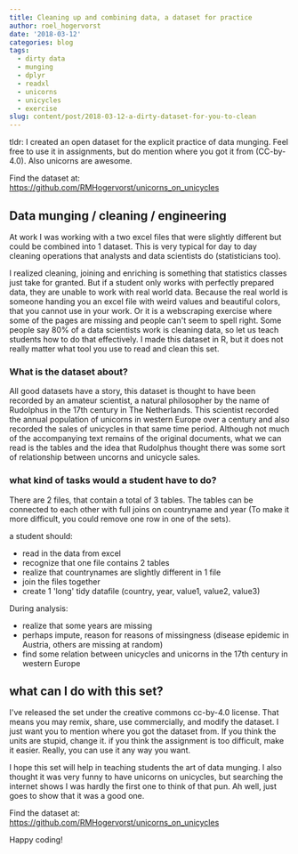 ```yaml
---
title: Cleaning up and combining data, a dataset for practice
author: roel_hogervorst
date: '2018-03-12'
categories: blog
tags:
  - dirty data
  - munging
  - dplyr
  - readxl
  - unicorns
  - unicycles
  - exercise
slug: content/post/2018-03-12-a-dirty-dataset-for-you-to-clean
---
```

tldr: I created an open dataset for the explicit practice of data munging.
Feel free to use it in assignments,
but do mention where you got it from (CC-by-4.0). Also unicorns are awesome.

Find the dataset at: https://github.com/RMHogervorst/unicorns_on_unicycles

## Data munging / cleaning / engineering

At work I was working with a two excel files that were slightly different but
could be combined into 1 dataset. This is very typical for day to day cleaning
operations that analysts and data scientists do (statisticians too).

I realized cleaning, joining and enriching is something that statistics classes
just take for granted. But if a student only works with perfectly prepared
data, they are unable to work with real world data. Because the real world is
someone handing you an excel file with weird values and beautiful colors, that
you cannot use in your work. Or it is a webscraping exercise where some of the
pages are missing and people can't seem to spell right. Some people say 80% of
a data scientists work is cleaning data, so let us teach students how to do that
effectively. I made this dataset in R, but it does not really matter what tool
you use to read and clean this set.


### What is the dataset about?

All good datasets have a story, this dataset is thought to have been recorded by
an amateur scientist, a natural philosopher by the name of Rudolphus
in the 17th century in The Netherlands. This scientist
recorded the annual population of unicorns in western Europe over a century and also recorded
the sales of unicycles in that same time period. Although not much of the
accompanying text remains of
the original documents, what we can read is the tables and the idea that
Rudolphus thought there was some sort of relationship between uncorns and
unicycle sales.

### what kind of tasks would a student have to do?

There are 2 files, that contain a total of 3 tables. The tables can be
connected to each other with full joins on countryname and year (To make it
  more difficult, you could remove one row in one of the sets).

a student should:

- read in the data from excel
- recognize that one file contains 2 tables
- realize that countrynames are slightly different in 1 file
- join the files together
- create 1 'long' tidy datafile (country, year, value1, value2, value3)

During analysis:

-  realize that some years are missing
- perhaps impute, reason for reasons of missingness (disease epidemic in
  Austria, others are missing at random)
- find some relation between unicycles and unicorns in the 17th century in
western Europe

## what can I do with this set?

I've released the set under the creative commons cc-by-4.0 license. That means
you may remix, share, use commercially, and modify the dataset. I just want
you to mention where you got the dataset from.
If you think the units are stupid, change it. if you think the assignment is
too difficult, make it easier. Really, you can use it any way you want.

I hope this set will help in teaching students the art of data munging. I also
thought it was very funny to have unicorns on unicycles, but searching the
internet shows I was hardly the first one to think of that pun. Ah well, just
goes to show that it was a good one.

Find the dataset at: https://github.com/RMHogervorst/unicorns_on_unicycles

Happy coding!
